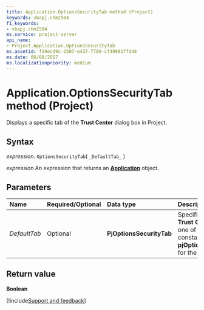 ```yaml
---
title: Application.OptionsSecurityTab method (Project)
keywords: vbapj.chm2504
f1_keywords:
- vbapj.chm2504
ms.service: project-server
api_name:
- Project.Application.OptionsSecurityTab
ms.assetid: f19ecd9c-2507-e437-7780-cf4998b7fd48
ms.date: 06/08/2017
ms.localizationpriority: medium
---
```



# Application.OptionsSecurityTab method (Project)

Displays a specific tab of the **Trust Center** dialog box in Project.


## Syntax

_expression_. `OptionsSecurityTab`( `_DefaultTab_` )

 _expression_ An expression that returns an **[Application](Project.Application.md)** object.


## Parameters



|Name|Required/Optional|Data type|Description|
|:-----|:-----|:-----|:-----|
| _DefaultTab_|Optional|**PjOptionsSecurityTab**|Specifies the tab to open in the **Trust Center** dialog box. Can be one of the **[PjOptionsSecurityTab](Project.PjOptionsSecurityTab.md)** constants. The default is **pjOptionsSecurityTabPublishers** for the **Trusted Publishers** tab.|

## Return value

 **Boolean**

[!include[Support and feedback](~/includes/feedback-boilerplate.md)]